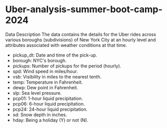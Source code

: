 # Uber-analysis-summer-boot-camp-2024
Data Description 
The data contains the details for the Uber rides across various boroughs (subdivisions) of New York City at an hourly level and attributes associated with weather conditions at that time.

* pickup_dt: Date and time of the pick-up.
* borough: NYC's borough.
* pickups: Number of pickups for the period (hourly).
* spd: Wind speed in miles/hour.
* vsb: Visibility in miles to the nearest tenth.
* temp: Temperature in Fahrenheit.
* dewp: Dew point in Fahrenheit.
* slp: Sea level pressure.
* pcp01: 1-hour liquid precipitation.
* pcp06: 6-hour liquid precipitation.
* pcp24: 24-hour liquid precipitation.
* sd: Snow depth in inches.
* hday: Being a holiday (Y) or not (N).
